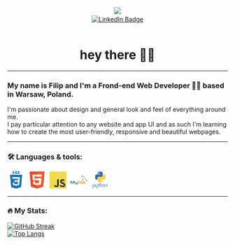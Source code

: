 <div id="header" align="center">
  <img src="https://media4.giphy.com/media/jdPMeyv9rn0hZHh8n9/giphy.gif?cid=ecf05e478cqqcqpochmbywekz0fo8b26ipx6tjfhm0nx3po4&ep=v1_gifs_related&rid=giphy.gif&ct=s" width="100"/>
  <div id="badges">
    <a href="https://www.linkedin.com/in/filip-smoczkiewicz-a195a5288/">
      <img src="https://img.shields.io/badge/LinkedIn-blue?logo=linkedin&logoColor=white&style=for-the-badge" alt="LinkedIn Badge"/> 
    </a>
    <!-- <a href="portfolio-placerholder"> 
      <img src="empty" alt="Portfolio Badge"/> 
    </a> -->
  </div>
  <div id="profile-visits-counter"> 
    <img src="https://komarev.com/ghpvc/?username=filipsmoczkiewicz&style=flat-square&color=blue" alt=""/>
  </div>
  <h1>hey there 👋🏼</h1>
</div>

---

### My name is Filip and I'm a Frond-end Web Developer 👨‍💻 based in Warsaw, Poland.

I'm passionate about design and general look and feel of everything around me.  
I pay particular attention to any website and app UI and as such I'm learning  
how to create the most user-friendly, responsive and beautiful webpages. 

---

### 🛠️ Languages & tools: 
<div>
  <img src="https://github.com/devicons/devicon/blob/master/icons/css3/css3-plain-wordmark.svg"  title="CSS3" alt="CSS" width="40" height="40"/>&nbsp;
  <img src="https://github.com/devicons/devicon/blob/master/icons/html5/html5-original.svg" title="HTML5" alt="HTML" width="40" height="40"/>&nbsp;
  <img src="https://github.com/devicons/devicon/blob/master/icons/javascript/javascript-original.svg" title="JavaScript" alt="JavaScript" width="40" height="40"/>&nbsp;
  <img src="https://github.com/devicons/devicon/blob/master/icons/mysql/mysql-original-wordmark.svg" title="MySQL"  alt="MySQL" width="40" height="40"/>&nbsp;
  <img src="https://github.com/devicons/devicon/blob/master/icons/python/python-original-wordmark.svg" title="Python" alt="Python" width="40" height="40"/>&nbsp;
</div>

--- 

### 🔥 My Stats: 
[![GitHub Streak](http://github-readme-streak-stats.herokuapp.com?user=filipsmoczkiewicz&theme=dark&background=000000)](https://git.io/streak-stats)  
[![Top Langs](https://github-readme-stats.vercel.app/api/top-langs/?username=filipsmoczkiewicz&theme=dark&background=000000)](https://github.com/anuraghazra/github-readme-stats)

<!--
**filipsmoczkiewicz/filipsmoczkiewicz** is a ✨ _special_ ✨ repository because its `README.md` (this file) appears on your GitHub profile.

Here are some ideas to get you started:

- 🔭 I’m currently working on ...
- 🌱 I’m currently learning ...
- 👯 I’m looking to collaborate on ...
- 🤔 I’m looking for help with ...
- 💬 Ask me about ...
- 📫 How to reach me: ...
- 😄 Pronouns: ...
- ⚡ Fun fact: ...
-->
